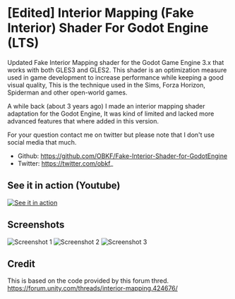# [Edited] Interior Mapping (Fake Interior) Shader For Godot Engine (LTS)

Updated Fake Interior Mapping shader for the Godot Game Engine 3.x that works with both GLES3 and GLES2.
This shader is an optimization measure used in game development to increase performance while keeping a good visual quality,
This is the technique used in the Sims, Forza Horizon, Spiderman and other open-world games.

A while back (about 3 years ago) I made an interior mapping shader adaptation for the Godot Engine,
It was kind of limited and lacked more advanced features that where added in this version.

For your question contact me on twitter but please note that I don't use social media that much.
- Github: https://github.com/OBKF/Fake-Interior-Shader-for-GodotEngine
- Twitter: https://twitter.com/obkf_

## See it in action (Youtube)
[![See it in action](http://i3.ytimg.com/vi/thnWb5waSVc/maxresdefault.jpg)](https://youtu.be/thnWb5waSVc)

## Screenshots
![Screenshot 1](https://github.com/OBKF/Fake-Interior-Shader-for-GodotEngine/blob/master/screenshots/fig_1.png)
![Screenshot 2](https://github.com/OBKF/Fake-Interior-Shader-for-GodotEngine/blob/master/screenshots/fig_2.png)
![Screenshot 3](https://github.com/OBKF/Fake-Interior-Shader-for-GodotEngine/blob/master/screenshots/fig_3.png)

## Credit
This is based on the code provided by this forum thred.
https://forum.unity.com/threads/interior-mapping.424676/

